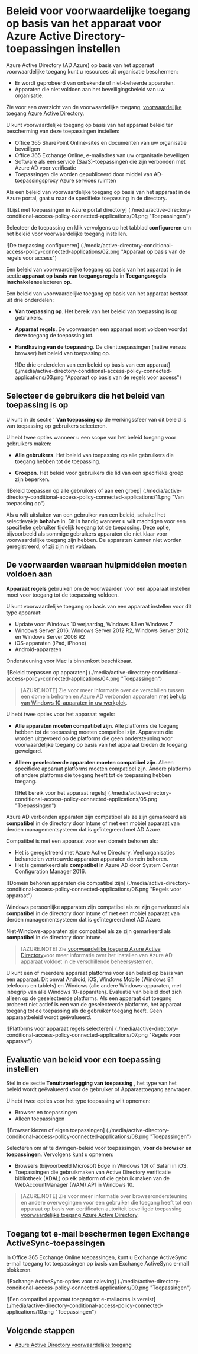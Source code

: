 <properties
    pageTitle="Voorwaardelijke toegang op basis van het apparaat het beleid instellen voor Azure Active Directory-toepassingen | Microsoft Azure"
    description="Een beleid van voorwaardelijke toegang op basis van het apparaat voor Azure AD-toepassingen instellen."
    services="active-directory"
    documentationCenter=""
    authors="markusvi"
    manager="femila"
    editor=""/>

<tags
    ms.service="active-directory"
    ms.workload="identity"
    ms.tgt_pltfrm="na"
    ms.devlang="na"
    ms.topic="article"
    ms.date="09/14/2016"
    ms.author="markvi"/>


# <a name="set-device-based-conditional-access-policy-for-azure-active-directory-connected-applications"></a>Beleid voor voorwaardelijke toegang op basis van het apparaat voor Azure Active Directory-toepassingen instellen


Azure Active Directory (AD Azure) op basis van het apparaat voorwaardelijke toegang kunt u resources uit organisatie beschermen:

- Er wordt geprobeerd van onbekende of niet-beheerde apparaten.
- Apparaten die niet voldoen aan het beveiligingsbeleid van uw organisatie.

Zie voor een overzicht van de voorwaardelijke toegang, [voorwaardelijke toegang Azure Active Directory](active-directory-conditional-access.md).

U kunt voorwaardelijke toegang op basis van het apparaat beleid ter bescherming van deze toepassingen instellen:

- Office 365 SharePoint Online-sites en documenten van uw organisatie beveiligen
- Office 365 Exchange Online, e-mailadres van uw organisatie beveiligen
- Software als een service (SaaS)-toepassingen die zijn verbonden met Azure AD voor verificatie
- Toepassingen die worden gepubliceerd door middel van AD-toepassingsproxy Azure services ruimten

Als een beleid van voorwaardelijke toegang op basis van het apparaat in de Azure portal, gaat u naar de specifieke toepassing in de directory.


  ![Lijst met toepassingen in Azure portal directory] (./media/active-directory-conditional-access-policy-connected-applications/01.png "Toepassingen")


Selecteer de toepassing en klik vervolgens op het tabblad **configureren** om het beleid voor voorwaardelijke toegang instellen.  


  ![De toepassing configureren] (./media/active-directory-conditional-access-policy-connected-applications/02.png "Apparaat op basis van de regels voor access")




Een beleid van voorwaardelijke toegang op basis van het apparaat in de sectie **apparaat op basis van toegangsregels** in **Toegangsregels inschakelen**selecteren **op**.

Een beleid van voorwaardelijke toegang op basis van het apparaat bestaat uit drie onderdelen:

- **Van toepassing op**. Het bereik van het beleid van toepassing is op gebruikers.

- **Apparaat regels**. De voorwaarden een apparaat moet voldoen voordat deze toegang de toepassing tot.

- **Handhaving van de toepassing**. De clienttoepassingen (native versus browser) het beleid van toepassing op.

  ![De drie onderdelen van een beleid op basis van een apparaat] (./media/active-directory-conditional-access-policy-connected-applications/03.png "Apparaat op basis van de regels voor access")


## <a name="select-the-users-the-policy-applies-to"></a>Selecteer de gebruikers die het beleid van toepassing is op

U kunt in de sectie ' **Van toepassing op** de werkingssfeer van dit beleid is van toepassing op gebruikers selecteren.

U hebt twee opties wanneer u een scope van het beleid toegang voor gebruikers maken:

- **Alle gebruikers**. Het beleid van toepassing op alle gebruikers die toegang hebben tot de toepassing.

- **Groepen**. Het beleid voor gebruikers die lid van een specifieke groep zijn beperken.

![Beleid toepassen op alle gebruikers of aan een groep] (./media/active-directory-conditional-access-policy-connected-applications/11.png "Van toepassing op")


 Als u wilt uitsluiten van een gebruiker van een beleid, schakel het selectievakje **behalve** in. Dit is handig wanneer u wilt machtigen voor een specifieke gebruiker tijdelijk toegang tot de toepassing. Deze optie, bijvoorbeeld als sommige gebruikers apparaten die niet klaar voor voorwaardelijke toegang zijn hebben. De apparaten kunnen niet worden geregistreerd, of zij zijn niet voldaan.


## <a name="select-the-conditions-that-devices-must-meet"></a>De voorwaarden waaraan hulpmiddelen moeten voldoen aan

**Apparaat regels** gebruiken om de voorwaarden voor een apparaat instellen moet voor toegang tot de toepassing voldoen.

U kunt voorwaardelijke toegang op basis van een apparaat instellen voor dit type apparaat:

- Update voor Windows 10 verjaardag, Windows 8.1 en Windows 7
- Windows Server 2016, Windows Server 2012 R2, Windows Server 2012 en Windows Server 2008 R2
- iOS-apparaten (iPad, iPhone)
- Android-apparaten

Ondersteuning voor Mac is binnenkort beschikbaar.

  ![Beleid toepassen op apparaten] (./media/active-directory-conditional-access-policy-connected-applications/04.png "Toepassingen")

 >[AZURE.NOTE] Zie voor meer informatie over de verschillen tussen een domein behoren en Azure AD verbonden apparaten [met behulp van Windows 10-apparaten in uw werkplek](active-directory-azureadjoin-windows10-devices.md).

U hebt twee opties voor het apparaat regels:

- **Alle apparaten moeten compatibel zijn**. Alle platforms die toegang hebben tot de toepassing moeten compatibel zijn. Apparaten die worden uitgevoerd op de platforms die geen ondersteuning voor voorwaardelijke toegang op basis van het apparaat bieden de toegang geweigerd.

- **Alleen geselecteerde apparaten moeten compatibel zijn**. Alleen specifieke apparaat platforms moeten compatibel zijn. Andere platforms of andere platforms die toegang heeft tot de toepassing hebben toegang.

  ![Het bereik voor het apparaat regels] (./media/active-directory-conditional-access-policy-connected-applications/05.png "Toepassingen")

Azure AD verbonden apparaten zijn compatibel als ze zijn gemarkeerd als **compatibel** in de directory door Intune of met een mobiel apparaat van derden managementsysteem dat is geïntegreerd met AD Azure.

Compatibel is met een apparaat voor een domein behoren als:

- Het is geregistreerd met Azure Active Directory. Veel organisaties behandelen vertrouwde apparaten apparaten domein behoren.
- Het is gemarkeerd als **compatibel** in Azure AD door System Center Configuration Manager 2016.

 ![Domein behoren apparaten die compatibel zijn] (./media/active-directory-conditional-access-policy-connected-applications/06.png "Regels voor apparaat")

Windows persoonlijke apparaten zijn compatibel als ze zijn gemarkeerd als **compatibel** in de directory door Intune of met een mobiel apparaat van derden managementsysteem dat is geïntegreerd met AD Azure.

Niet-Windows-apparaten zijn compatibel als ze zijn gemarkeerd als **compatibel** in de directory door Intune.

 >[AZURE.NOTE] Zie [voorwaardelijke toegang Azure Active Directory](active-directory-conditional-access.md)voor meer informatie over het instellen van Azure AD apparaat voldoet in de verschillende beheersystemen.


U kunt één of meerdere apparaat platforms voor een beleid op basis van een apparaat. Dit omvat Android, iOS, Windows Mobile (Windows 8.1 telefoons en tablets) en Windows (alle andere Windows-apparaten, met inbegrip van alle Windows 10-apparaten).
Evaluatie van beleid doet zich alleen op de geselecteerde platforms. Als een apparaat dat toegang probeert niet actief is een van de geselecteerde platforms, het apparaat toegang tot de toepassing als de gebruiker toegang heeft. Geen apparaatbeleid wordt geëvalueerd.

![Platforms voor apparaat regels selecteren] (./media/active-directory-conditional-access-policy-connected-applications/07.png "Regels voor apparaat")


## <a name="set-policy-evaluation-for-a-type-of-application"></a>Evaluatie van beleid voor een toepassing instellen

Stel in de sectie **Tenuitvoerlegging van toepassing** , het type van het beleid wordt geëvalueerd voor de gebruiker of Apparaattoegang aanvragen.

U hebt twee opties voor het type toepassing wilt opnemen:

- Browser en toepassingen
- Alleen toepassingen

![Browser kiezen of eigen toepassingen] (./media/active-directory-conditional-access-policy-connected-applications/08.png "Toepassingen")

Selecteren om af te dwingen-beleid voor toepassingen, **voor de browser en toepassingen**. Vervolgens kunt u opnemen:

- Browsers (bijvoorbeeld Microsoft Edge in Windows 10) of Safari in iOS.
- Toepassingen die gebruikmaken van Active Directory verificatie bibliotheek (ADAL) op elk platform of die gebruik maken van de WebAccountManager (WAM) API in Windows 10.

>[AZURE.NOTE] Zie voor meer informatie over browserondersteuning en andere overwegingen voor een gebruiker die toegang heeft tot een apparaat op basis van certificaten autoriteit beveiligde toepassing [voorwaardelijke toegang Azure Active Directory](active-directory-conditional-access.md).

## <a name="help-protect-email-access-from-exchange-activesync-based-applications"></a>Toegang tot e-mail beschermen tegen Exchange ActiveSync-toepassingen

In Office 365 Exchange Online toepassingen, kunt u Exchange ActiveSync e-mail toegang tot toepassingen op basis van Exchange ActiveSync e-mail blokkeren.

![Exchange ActiveSync-opties voor naleving] (./media/active-directory-conditional-access-policy-connected-applications/09.png "Toepassingen")

![Een compatibel apparaat toegang tot e-mailadres is vereist] (./media/active-directory-conditional-access-policy-connected-applications/10.png "Toepassingen")


## <a name="next-steps"></a>Volgende stappen

- [Azure Active Directory voorwaardelijke toegang](active-directory-conditional-access.md)
